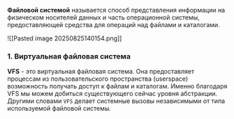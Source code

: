 
**Файловой системой** называется способ представления информации на физическом носителей данных и часть операционной системы, предоставляющей средства для операций над файлами и каталогами.

![[Pasted image 20250825140154.png]]

### 1. Виртуальная файловая система

**VFS** - это виртуальная файловая система. Она предоставляет процессам из пользовательского пространства (userspace) возможность получать доступ к файлам и каталогам. Именно благодаря VFS мы можем добиться существующего сейчас уровня абстракции. Другими словами `VFS` делает системные вызовы независимыми от типа используемой файловой системы.

